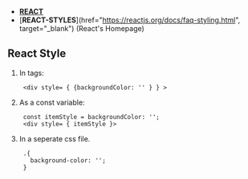 * [**REACT**](react.md)
* [**REACT-STYLES**](href="https://reactjs.org/docs/faq-styling.html", target="_blank") (React's Homepage)


## React Style


1. In tags: 

        <div style= { {backgroundColor: '' } } >
        
        
2. As a const variable:

        const itemStyle = backgroundColor: '';
        <div style= { itemStyle }>

3. In a seperate css file.

        .{
          background-color: '';
        }
        
        
